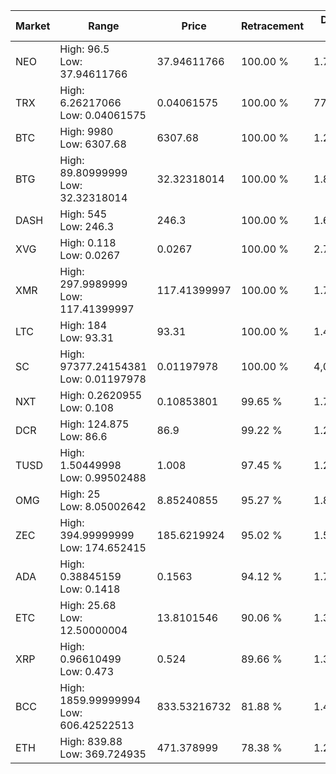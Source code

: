 | Market | Range | Price| Retracement | Doubles to 50% |
| --- | --- | --- | --- | --- |
| NEO | High: 96.5<br />Low: 37.94611766 | 37.94611766 | 100.00 % | 1.77 |
| TRX | High: 6.26217066<br />Low: 0.04061575 | 0.04061575 | 100.00 % | 77.59 |
| BTC | High: 9980<br />Low: 6307.68 | 6307.68 | 100.00 % | 1.29 |
| BTG | High: 89.80999999<br />Low: 32.32318014 | 32.32318014 | 100.00 % | 1.89 |
| DASH | High: 545<br />Low: 246.3 | 246.3 | 100.00 % | 1.61 |
| XVG | High: 0.118<br />Low: 0.0267 | 0.0267 | 100.00 % | 2.71 |
| XMR | High: 297.9989999<br />Low: 117.41399997 | 117.41399997 | 100.00 % | 1.77 |
| LTC | High: 184<br />Low: 93.31 | 93.31 | 100.00 % | 1.49 |
| SC | High: 97377.24154381<br />Low: 0.01197978 | 0.01197978 | 100.00 % | 4,064,233.80 |
| NXT | High: 0.2620955<br />Low: 0.108 | 0.10853801 | 99.65 % | 1.70 |
| DCR | High: 124.875<br />Low: 86.6 | 86.9 | 99.22 % | 1.22 |
| TUSD | High: 1.50449998<br />Low: 0.99502488 | 1.008 | 97.45 % | 1.24 |
| OMG | High: 25<br />Low: 8.05002642 | 8.85240855 | 95.27 % | 1.87 |
| ZEC | High: 394.99999999<br />Low: 174.652415 | 185.6219924 | 95.02 % | 1.53 |
| ADA | High: 0.38845159<br />Low: 0.1418 | 0.1563 | 94.12 % | 1.70 |
| ETC | High: 25.68<br />Low: 12.50000004 | 13.8101546 | 90.06 % | 1.38 |
| XRP | High: 0.96610499<br />Low: 0.473 | 0.524 | 89.66 % | 1.37 |
| BCC | High: 1859.99999994<br />Low: 606.42522513 | 833.53216732 | 81.88 % | 1.48 |
| ETH | High: 839.88<br />Low: 369.724935 | 471.378999 | 78.38 % | 1.28 |

